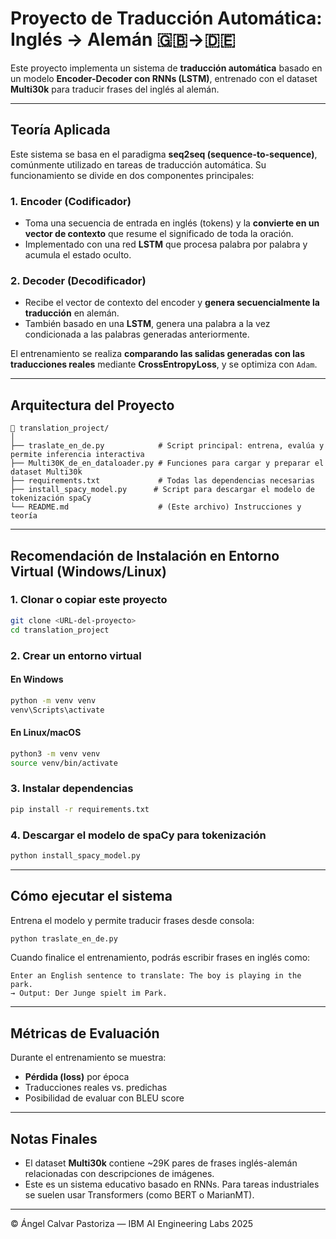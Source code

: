# Proyecto de Traducción Automática: Inglés → Alemán 🇬🇧->🇩🇪

Este proyecto implementa un sistema de **traducción automática** basado en un modelo **Encoder-Decoder con RNNs (LSTM)**, entrenado con el dataset **Multi30k** para traducir frases del inglés al alemán.

---

##  Teoría Aplicada

Este sistema se basa en el paradigma **seq2seq (sequence-to-sequence)**, comúnmente utilizado en tareas de traducción automática. Su funcionamiento se divide en dos componentes principales:

### 1. Encoder (Codificador)
- Toma una secuencia de entrada en inglés (tokens) y la **convierte en un vector de contexto** que resume el significado de toda la oración.
- Implementado con una red **LSTM** que procesa palabra por palabra y acumula el estado oculto.

### 2. Decoder (Decodificador)
- Recibe el vector de contexto del encoder y **genera secuencialmente la traducción** en alemán.
- También basado en una **LSTM**, genera una palabra a la vez condicionada a las palabras generadas anteriormente.

El entrenamiento se realiza **comparando las salidas generadas con las traducciones reales** mediante **CrossEntropyLoss**, y se optimiza con `Adam`.

---

##  Arquitectura del Proyecto

```
📁 translation_project/
│
├── traslate_en_de.py            # Script principal: entrena, evalúa y permite inferencia interactiva
├── Multi30K_de_en_dataloader.py # Funciones para cargar y preparar el dataset Multi30k
├── requirements.txt             # Todas las dependencias necesarias
├── install_spacy_model.py      # Script para descargar el modelo de tokenización spaCy
└── README.md                    # (Este archivo) Instrucciones y teoría
```

---

##  Recomendación de Instalación en Entorno Virtual (Windows/Linux)

### 1. Clonar o copiar este proyecto

```bash
git clone <URL-del-proyecto>
cd translation_project
```

### 2. Crear un entorno virtual

#### En Windows

```bash
python -m venv venv
venv\Scripts\activate
```

#### En Linux/macOS

```bash
python3 -m venv venv
source venv/bin/activate
```

### 3. Instalar dependencias

```bash
pip install -r requirements.txt
```

### 4. Descargar el modelo de spaCy para tokenización

```bash
python install_spacy_model.py
```

---

##  Cómo ejecutar el sistema

Entrena el modelo y permite traducir frases desde consola:

```bash
python traslate_en_de.py
```

Cuando finalice el entrenamiento, podrás escribir frases en inglés como:

```
Enter an English sentence to translate: The boy is playing in the park.
→ Output: Der Junge spielt im Park.
```

---

##  Métricas de Evaluación

Durante el entrenamiento se muestra:
- **Pérdida (loss)** por época
- Traducciones reales vs. predichas
- Posibilidad de evaluar con BLEU score

---

##  Notas Finales

- El dataset **Multi30k** contiene ~29K pares de frases inglés-alemán relacionadas con descripciones de imágenes.
- Este es un sistema educativo basado en RNNs. Para tareas industriales se suelen usar Transformers (como BERT o MarianMT).

---

© Ángel Calvar Pastoriza — IBM AI Engineering Labs 2025
